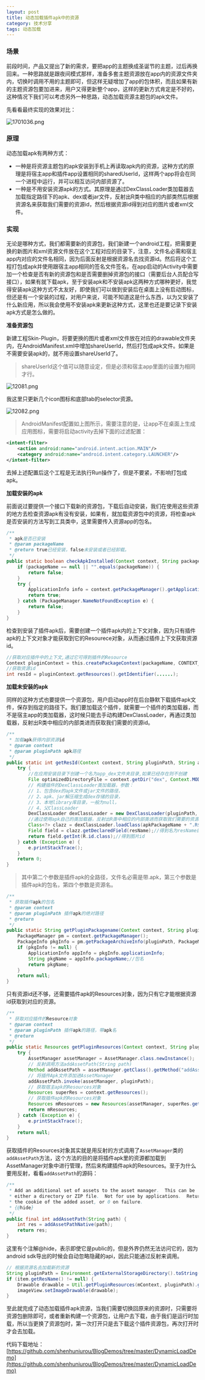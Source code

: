 ```yaml
---
layout: post
title: 动态加载插件apk中的资源
category: 技术分享
tags: 动态加载
---
```



### 场景

前段时间，产品又提出了新的需求，要把app的主题换成圣诞节的主题，过后再换回来。一种思路就是跟夜间模式那样，准备多套主题资源放在app内的资源文件夹内，切换时调用不用的主题即可，但这样无疑增加了app的包体积，而且如果有新的主题资源包要加进来，用户又得更新整个app，这样的更新方式肯定是不好的，这种情况下我们可以考虑另外一种思路，动态加载资源主题包的apk文件。

先看看最终实现的效果对比：

![1701036.png](http://upload-images.jianshu.io/upload_images/1159224-7c88bd3f373ab577.png?imageMogr2/auto-orient/strip%7CimageView2/2/w/1240)



### 原理

动态加载apk有两种方式：

- 一种是将资源主题包的apk安装到手机上再读取apk内的资源，这种方式的原理是将宿主app和插件app设置相同的sharedUserId，这样两个app将会在同一个进程中运行，并可以相互访问内部资源了。
- 一种是不用安装资源apk的方式。其原理是通过DexClassLoader类加载器去加载指定路径下的apk、dex或者jar文件，反射出R类中相应的内部类然后根据资源名来获取我们需要的资源id，然后根据资源id得到对应的图片或者xml文件。

### 实现

无论是哪种方式，我们都需要新的资源包，我们新建一个android工程，把需要更换的新图片和xml资源文件放在这个工程对应的目录下，注意，文件名必需和宿主app内对应的文件名相同，因为后面反射是根据资源名去找资源id。然后将这个工程打包成apk并使用跟宿主app相同的签名文件签名，在app启动的Activity中需要加一个检查是否有新的资源包和是否需要删掉资源包的接口（需要后台人员配合写接口），如果有就下载apk，至于安装apk和不安装apk这两种方式哪种更好，我觉得安装apk这种方式不太友好，即使我们可以做到安装后在桌面上没有启动图标，但还是有一个安装的过程，对用户来说，可能不知道这是什么东西，以为又安装了什么新应用，所以我会使用不安装apk来更新这种方式，这里也还是要记录下安装apk方式是怎么做的。

**准备资源包**

新建工程Skin-Plugin，将要更换的图片或者xml文件放在对应的drawable文件夹内，在AndroidManifest.xml中增加shareUserId，然后打包成apk文件。如果是不需要安装apk的，就不用设置shareUserId了。
> shareUserId这个值可以随意设定，但是必须和宿主app里面的设置为相同才行。

![12081.png](http://upload-images.jianshu.io/upload_images/1159224-01bc777b4fa4fd5a.png?imageMogr2/auto-orient/strip%7CimageView2/2/w/1240)

我这里只更新几个icon图标和底部tab的selector资源。


![12082.png](http://upload-images.jianshu.io/upload_images/1159224-49cb304901c01406.png?imageMogr2/auto-orient/strip%7CimageView2/2/w/1240)


> AndroidManifest配置如上图所示，需要注意的是，让app不在桌面上生成应用图标，需要将启动activity去掉下面的过滤配置：
```xml
<intent-filter>
	<action android:name="android.intent.action.MAIN"/>
	<category android:name="android.intent.category.LAUNCHER"/>
</intent-filter>
```
去掉上述配置后这个工程是无法执行Run操作了，但是不要紧，不影响打包成apk。


**加载安装的apk**

前面说过要提供一个接口下载新的资源包，下载后自动安装，我们在使用这些资源的地方去检查资源apk有没有安装，如果有，就加载资源包中的资源，将检查apk是否安装的方法写到工具类中，这里需要传入资源app的包名。

```java
/**
 * apk是否已安装
 * @param packageName
 * @return true已经安装，false未安装或者已经卸载。
 */
public static boolean checkApkInstalled(Context context, String packageName) {
	if (packageName == null || "".equals(packageName)) {
		return false;
	}
	try {
		ApplicationInfo info = context.getPackageManager().getApplicationInfo(packageName, PackageManager.GET_UNINSTALLED_PACKAGES);
		return true;
	} catch (PackageManager.NameNotFoundException e) {
		return false;
	}
}
```

检查到安装了插件apk后，需要创建一个插件apk内的上下文对象，因为只有插件apk的上下文对象才能获取到它的Resourece对象，从而通过插件上下文获取资源id。

```java
//获取对应插件中的上下文,通过它可得到插件的Resource  
Context pluginContext = this.createPackageContext(packageName, CONTEXT_IGNORE_SECURITY | CONTEXT_INCLUDE_CODE);  
//获取资源id
int resId = pluginContext.getResources().getIdentifier(......);
```


**加载未安装的apk**

同样的这种方式也要提供一个资源包，用户启动app时在后台静默下载插件apk文件，保存到指定的路径下。我们要加载这个插件，就需要一个插件的类加载器，而不是宿主app的类加载器，这时候只能去手动构建DexClassLoader，再通过类加载器，反射出R类中相应的内部类进而获取我们需要的资源id。

```java
/**
 * 加载apk获得内部资源id
 * @param context
 * @param pluginPath apk路径
 */
public static int getResId(Context context, String pluginPath, String apkPackageName, String resName) {
	try {
		//在应用安装目录下创建一个名为app_dex文件夹目录,如果已经存在则不创建
		File optimizedDirectoryFile = context.getDir("dex", Context.MODE_PRIVATE);
		// 构建插件的DexClassLoader类加载器，参数：
		// 1、包含dex的apk文件或jar文件的路径，
		// 2、apk、jar解压缩生成dex存储的目录，
		// 3、本地library库目录，一般为null，
		// 4、父ClassLoader
		DexClassLoader dexClassLoader = new DexClassLoader(pluginPath, optimizedDirectoryFile.getPath(), null, ClassLoader.getSystemClassLoader());
		//通过使用apk自己的类加载器，反射出R类中相应的内部类进而获取我们需要的资源id
		Class<?> clazz = dexClassLoader.loadClass(apkPackageName + ".R$drawable");
		Field field = clazz.getDeclaredField(resName);//得到名为resName的这张图片字段
		return field.getInt(R.id.class);//得到图片id
	} catch (Exception e) {
		e.printStackTrace();
	}
	return 0;
}
```

>其中第二个参数是插件apk的全路径，文件名必需是带.apk，第三个参数是插件apk的包名，第四个参数是资源名。


```java
/**
 * 获取插件apk的包名
 * @param context
 * @param pluginPath 插件apk的绝对路径
 * @return
 */
public static String getPluginPackagename(Context context, String pluginPath) {
	PackageManager pm = context.getPackageManager();
	PackageInfo pkgInfo = pm.getPackageArchiveInfo(pluginPath, PackageManager.GET_ACTIVITIES);
	if (pkgInfo != null) {
		ApplicationInfo appInfo = pkgInfo.applicationInfo;
		String pkgName = appInfo.packageName;//包名
		return pkgName;
	}
	return null;
}
```

只有资源id还不够，还需要插件apk的Resources对象，因为只有它才能根据资源id获取到对应的资源。

```java
/**
 * 获取对应插件的Resource对象
 * @param context
 * @param pluginPath 插件apk的路径，带apk名
 * @return
 */
public static Resources getPluginResources(Context context, String pluginPath) {
	try {
		AssetManager assetManager = AssetManager.class.newInstance();
		// 反射调用方法addAssetPath(String path)
		Method addAssetPath = assetManager.getClass().getMethod("addAssetPath", String.class);
		// 将插件Apk文件添加进AssetManager
		addAssetPath.invoke(assetManager, pluginPath);
		// 获取宿主apk的Resources对象
		Resources superRes = context.getResources();
		// 获取插件apk的Resources对象
		Resources mResources = new Resources(assetManager, superRes.getDisplayMetrics(), superRes.getConfiguration());
		return mResources;
	} catch (Exception e) {
		e.printStackTrace();
	}
	return null;
}
```

获取插件的Resources对象其实就是用反射的方式调用了`AssetManager`类的`addAssetPath`方法，这个方法的目的是将插件apk里的资源都加载到AssetManager对象中进行管理，然后来构建插件apk的Resources。至于为什么要用反射，看看`addAssetPath`的源码：

```java
/** 
 * Add an additional set of assets to the asset manager.  This can be 
 * either a directory or ZIP file.  Not for use by applications.  Returns 
 * the cookie of the added asset, or 0 on failure. 
 * {@hide} 
 */  
public final int addAssetPath(String path) {  
    int res = addAssetPathNative(path);  
    return res;  
}  
```

这里有个注解@hide，表示即使它是public的，但是外界仍然无法访问它的，因为android sdk导出的时候会自动忽略隐藏的api，因此只能通过反射来调用。


```java
// 根据资源名去加载新的资源
String pluginPath = Environment.getExternalStorageDirectory().toString() + "/dynamicload/download/skin-plugin.apk";
if (item.getResName() != null) {
	Drawable drawable = Util.getPluginResources(mContext, pluginPath).getDrawable(Util.getResId(mContext, pluginPath, Util.getPluginPackagename(mContext, pluginPath), item.getResName()));
	imageView.setImageDrawable(drawable);
}
```

至此就完成了动态加载插件apk资源，当我们需要切换回原来的资源时，只需要将资源包删除即可，或者重新构建一个资源包，让用户去下载，由于我们是运行时加载，所以当更换了资源包时，第一次打开只是去下载这个插件资源包，再次打开时才会去加载。


代码下载地址：[https://github.com/shenhuniurou/BlogDemos/tree/master/DynamicLoadDemo](https://github.com/shenhuniurou/BlogDemos/tree/master/DynamicLoadDemo)